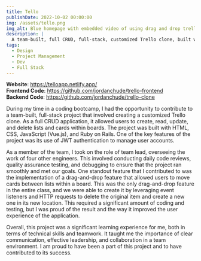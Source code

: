 ```yaml
---
title: Tello
publishDate: 2022-10-02 00:00:00
img: /assets/tello.png
img_alt: Blue homepage with embedded video of using drag and drop trello clone feature
description: |
  A team-built, full CRUD, full-stack, customized Trello clone, built with HTML, CSS, Javascript, and Ruby on Rails that utilizes JWT authentication for user management.
tags:
  - Design
  - Project Management
  - Dev
  - Full Stack
---
```


**Website**: https://telloapp.netlify.app/ <br>
**Frontend Code**: https://github.com/jordanchude/trello-frontend <br>
**Backend Code**: https://github.com/jordanchude/trello-clone

During my time in a coding bootcamp, I had the opportunity to contribute to a team-built, full-stack project that involved creating a customized Trello clone. As a full CRUD application, it allowed users to create, read, update, and delete lists and cards within boards. The project was built with HTML, CSS, JavaScript (Vue.js), and Ruby on Rails. One of the key features of the project was its use of JWT authentication to manage user accounts.

As a member of the team, I took on the role of team lead, overseeing the work of four other engineers. This involved conducting daily code reviews, quality assurance testing, and debugging to ensure that the project ran smoothly and met our goals. One standout feature that I contributed to was the implementation of a drag-and-drop feature that allowed users to move cards between lists within a board. This was the only drag-and-drop feature in the entire class, and we were able to create it by leveraging event listeners and HTTP requests to delete the original item and create a new one in its new location. This required a significant amount of coding and testing, but I was proud of the result and the way it improved the user experience of the application.

Overall, this project was a significant learning experience for me, both in terms of technical skills and teamwork. It taught me the importance of clear communication, effective leadership, and collaboration in a team environment. I am proud to have been a part of this project and to have contributed to its success.
